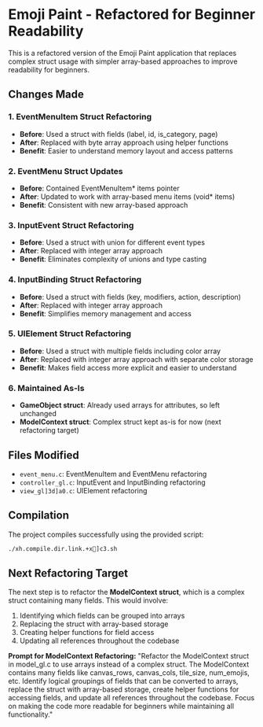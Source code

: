 # Emoji Paint - Refactored for Beginner Readability

This is a refactored version of the Emoji Paint application that replaces complex struct usage with simpler array-based approaches to improve readability for beginners.

## Changes Made

### 1. EventMenuItem Struct Refactoring
- **Before**: Used a struct with fields (label, id, is_category, page)
- **After**: Replaced with byte array approach using helper functions
- **Benefit**: Easier to understand memory layout and access patterns

### 2. EventMenu Struct Updates
- **Before**: Contained EventMenuItem* items pointer
- **After**: Updated to work with array-based menu items (void* items)
- **Benefit**: Consistent with new array-based approach

### 3. InputEvent Struct Refactoring
- **Before**: Used a struct with union for different event types
- **After**: Replaced with integer array approach
- **Benefit**: Eliminates complexity of unions and type casting

### 4. InputBinding Struct Refactoring
- **Before**: Used a struct with fields (key, modifiers, action, description)
- **After**: Replaced with integer array approach
- **Benefit**: Simplifies memory management and access

### 5. UIElement Struct Refactoring
- **Before**: Used a struct with multiple fields including color array
- **After**: Replaced with integer array approach with separate color storage
- **Benefit**: Makes field access more explicit and easier to understand

### 6. Maintained As-Is
- **GameObject struct**: Already used arrays for attributes, so left unchanged
- **ModelContext struct**: Complex struct kept as-is for now (next refactoring target)

## Files Modified
- `event_menu.c`: EventMenuItem and EventMenu refactoring
- `controller_gl.c`: InputEvent and InputBinding refactoring
- `view_gl]3d]a0.c`: UIElement refactoring

## Compilation
The project compiles successfully using the provided script:
```bash
./xh.compile.dir.link.+x📿]c3.sh
```

## Next Refactoring Target

The next step is to refactor the **ModelContext struct**, which is a complex struct containing many fields. This would involve:

1. Identifying which fields can be grouped into arrays
2. Replacing the struct with array-based storage
3. Creating helper functions for field access
4. Updating all references throughout the codebase

**Prompt for ModelContext Refactoring:**
"Refactor the ModelContext struct in model_gl.c to use arrays instead of a complex struct. The ModelContext contains many fields like canvas_rows, canvas_cols, tile_size, num_emojis, etc. Identify logical groupings of fields that can be converted to arrays, replace the struct with array-based storage, create helper functions for accessing fields, and update all references throughout the codebase. Focus on making the code more readable for beginners while maintaining all functionality."